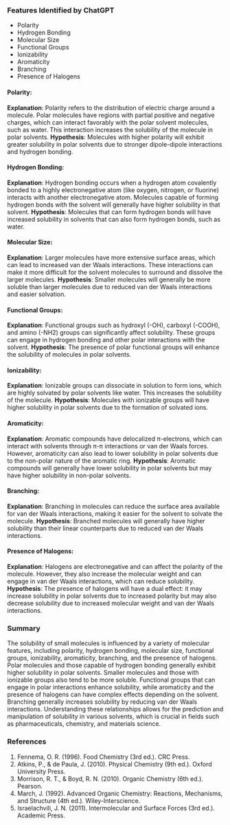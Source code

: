 ### Features Identified by ChatGPT
- Polarity
- Hydrogen Bonding
- Molecular Size
- Functional Groups
- Ionizability
- Aromaticity
- Branching
- Presence of Halogens

#### Polarity:
**Explanation**: Polarity refers to the distribution of electric charge around a molecule. Polar molecules have regions with partial positive and negative charges, which can interact favorably with the polar solvent molecules, such as water. This interaction increases the solubility of the molecule in polar solvents.
**Hypothesis**: Molecules with higher polarity will exhibit greater solubility in polar solvents due to stronger dipole-dipole interactions and hydrogen bonding.

#### Hydrogen Bonding:
**Explanation**: Hydrogen bonding occurs when a hydrogen atom covalently bonded to a highly electronegative atom (like oxygen, nitrogen, or fluorine) interacts with another electronegative atom. Molecules capable of forming hydrogen bonds with the solvent will generally have higher solubility in that solvent.
**Hypothesis**: Molecules that can form hydrogen bonds will have increased solubility in solvents that can also form hydrogen bonds, such as water.

#### Molecular Size:
**Explanation**: Larger molecules have more extensive surface areas, which can lead to increased van der Waals interactions. These interactions can make it more difficult for the solvent molecules to surround and dissolve the larger molecules.
**Hypothesis**: Smaller molecules will generally be more soluble than larger molecules due to reduced van der Waals interactions and easier solvation.

#### Functional Groups:
**Explanation**: Functional groups such as hydroxyl (-OH), carboxyl (-COOH), and amino (-NH2) groups can significantly affect solubility. These groups can engage in hydrogen bonding and other polar interactions with the solvent.
**Hypothesis**: The presence of polar functional groups will enhance the solubility of molecules in polar solvents.

#### Ionizability:
**Explanation**: Ionizable groups can dissociate in solution to form ions, which are highly solvated by polar solvents like water. This increases the solubility of the molecule.
**Hypothesis**: Molecules with ionizable groups will have higher solubility in polar solvents due to the formation of solvated ions.

#### Aromaticity:
**Explanation**: Aromatic compounds have delocalized π-electrons, which can interact with solvents through π-π interactions or van der Waals forces. However, aromaticity can also lead to lower solubility in polar solvents due to the non-polar nature of the aromatic ring.
**Hypothesis**: Aromatic compounds will generally have lower solubility in polar solvents but may have higher solubility in non-polar solvents.

#### Branching:
**Explanation**: Branching in molecules can reduce the surface area available for van der Waals interactions, making it easier for the solvent to solvate the molecule.
**Hypothesis**: Branched molecules will generally have higher solubility than their linear counterparts due to reduced van der Waals interactions.

#### Presence of Halogens:
**Explanation**: Halogens are electronegative and can affect the polarity of the molecule. However, they also increase the molecular weight and can engage in van der Waals interactions, which can reduce solubility.
**Hypothesis**: The presence of halogens will have a dual effect: it may increase solubility in polar solvents due to increased polarity but may also decrease solubility due to increased molecular weight and van der Waals interactions.

### Summary
The solubility of small molecules is influenced by a variety of molecular features, including polarity, hydrogen bonding, molecular size, functional groups, ionizability, aromaticity, branching, and the presence of halogens. Polar molecules and those capable of hydrogen bonding generally exhibit higher solubility in polar solvents. Smaller molecules and those with ionizable groups also tend to be more soluble. Functional groups that can engage in polar interactions enhance solubility, while aromaticity and the presence of halogens can have complex effects depending on the solvent. Branching generally increases solubility by reducing van der Waals interactions. Understanding these relationships allows for the prediction and manipulation of solubility in various solvents, which is crucial in fields such as pharmaceuticals, chemistry, and materials science.

### References
1. Fennema, O. R. (1996). Food Chemistry (3rd ed.). CRC Press.
2. Atkins, P., & de Paula, J. (2010). Physical Chemistry (9th ed.). Oxford University Press.
3. Morrison, R. T., & Boyd, R. N. (2010). Organic Chemistry (6th ed.). Pearson.
4. March, J. (1992). Advanced Organic Chemistry: Reactions, Mechanisms, and Structure (4th ed.). Wiley-Interscience.
5. Israelachvili, J. N. (2011). Intermolecular and Surface Forces (3rd ed.). Academic Press.